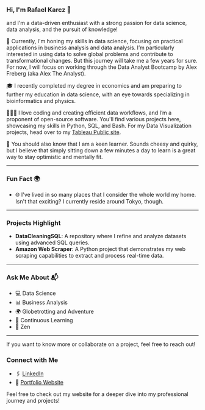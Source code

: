 ### Hi, I'm Rafael Karcz 👋

and I'm a data-driven enthusiast with a strong passion for data science, data analysis, and the pursuit of knowledge!

🔭 Currently, I'm honing my skills in data science, focusing on practical applications in business analysis and data analysis. I’m particularly interested in using data to solve global problems and contribute to transformational changes. But this journey will take me a few years for sure. For now, I will focus on working through the Data Analyst Bootcamp by Alex Freberg (aka Alex The Analyst).

🎓 I recently completed my degree in economics and am preparing to further my education in data science, with an eye towards specializing in bioinformatics and physics.

👨🏻‍💻 I love coding and creating efficient data workflows, and I’m a proponent of open-source software. You'll find various projects here, showcasing my skills in Python, SQL, and Bash. For my Data Visualization projects, head over to my [Tableau Public site](https://public.tableau.com/app/profile/rafaelkarcz/vizzes).

📖 You should also know that I am a keen learner. Sounds cheesy and quirky, but I believe that simply sitting down a few minutes a day to learn is a great way to stay optimistic and mentally fit.

---

### Fun Fact 🌍
- 🌐 I've lived in so many places that I consider the whole world my home. Isn't that exciting? I currently reside around Tokyo, though.

---

### Projects Highlight
- **DataCleaningSQL**: A repository where I refine and analyze datasets using advanced SQL queries.
- **Amazon Web Scraper**: A Python project that demonstrates my web scraping capabilities to extract and process real-time data.

---

### Ask Me About 📬
- 💻 Data Science
- 📊 Business Analysis
- 🌍 Globetrotting and Adventure
- 📘 Continuous Learning
- 🛞 Zen

---

If you want to know more or collaborate on a project, feel free to reach out!

### Connect with Me
- 🖇️ [LinkedIn](https://www.linkedin.com/in/rafael-karcz/)
- 📝 [Portfolio Website](https://rafaelkarcz.github.io)

Feel free to check out my website for a deeper dive into my professional journey and projects!
